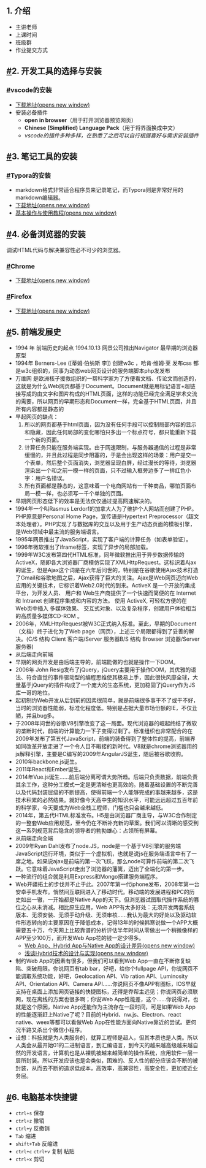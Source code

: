 ## 1. 介绍

- 主讲老师
- 上课时间
- 班级群
- 作业提交方式

## [#](https://kejian.zzhitong.com/md/html/01-开班（1课时）.html#_2-开发工具的选择与安装)2. 开发工具的选择与安装

### [#](https://kejian.zzhitong.com/md/html/01-开班（1课时）.html#vscode的安装)vscode的安装

- [下载地址(opens new window)](https://code.visualstudio.com/)
- 安装必备插件
  - **open in browser**（用于打开浏览器预览网页）
  - **Chinese (Simplified) Language Pack**（用于将界面换成中文）
  - *vscode的插件多种多样，在熟悉了之后可以自行根据喜好与需求安装插件*

## [#](https://kejian.zzhitong.com/md/html/01-开班（1课时）.html#_3-笔记工具的安装)3. 笔记工具的安装

### [#](https://kejian.zzhitong.com/md/html/01-开班（1课时）.html#typora的安装)Typora的安装

- markdown格式非常适合程序员来记录笔记，而Typora则是非常好用的markdown编辑器。
- [下载地址(opens new window)](https://www.typora.io/)
- [基本操作与使用教程(opens new window)](https://blog.csdn.net/supersuperboybai/article/details/105589309)

## [#](https://kejian.zzhitong.com/md/html/01-开班（1课时）.html#_4-必备浏览器的安装)4. 必备浏览器的安装

调试HTML代码与解决兼容性必不可少的浏览器。

### [#](https://kejian.zzhitong.com/md/html/01-开班（1课时）.html#chrome)Chrome

- [下载地址(opens new window)](https://www.google.cn/chrome/)

### [#](https://kejian.zzhitong.com/md/html/01-开班（1课时）.html#firefox)Firefox

- [下载地址(opens new window)](http://www.firefox.com.cn/)

## [#](https://kejian.zzhitong.com/md/html/01-开班（1课时）.html#_5-前端发展史)5. 前端发展史

- 1994 年 前端历史的起点 1994.10.13 网景公司推出Navigator 最早期的浏览器原型
- 1994年 Berners-Lee ([蒂姆·伯纳斯 李]) 创建w3c ，哈肯·维姆·莱 发布css 都是w3c组织的，同事为动态web网页设计的服务端脚本php发发布
- 万维网 是欧洲核子援救组织的一帮科学家为了方便看文档、传论文而创造的，这就是为什么Web网页都基于Document。Document就是用标记语言+超链接写成的由文字和图片构成的HTML页面，这样的功能已经完全满足学术交流的需要，所以网页的早期形态和Document一样，完全基于HTML页面，并且所有内容都是静态的
- 早起网页的缺点：
  1. 所以的网页都基于html页面，因为没有任何手段可以控制局部内容的显示和隐藏，因此任何局部的变化哪怕只多出一个标点符号，都只能重新下载一个新的页面。
  2. 计算任务只能在服务端实现。由于网速限制，与服务器通信的过程是非常缓慢的，并且此过程是同步阻塞的，于是会出现这样的场景：用户提交一个表单，然后整个页面消失，浏览器呈现白屏，经过漫长的等待，浏览器渲染出一个和之前一模一样的页面，只不过输入框旁边多了一排红色小字：用户名错误。
  3. 所有页面都是静态的，这意味着一个电商网站有一千种商品，哪怕页面布局一模一样，也必须写一千个单独的页面。
- 早期网页形态低下的效率是无法仅仅通过提高网速解决的。
- 1994年一个叫Rasmus Lerdorf的加拿大人为了维护个人网站而创建了PHP。PHP原意是Personal Home Page，宣传语是Hypertext Preprocessor（超文本处理者）。PHP实现了与数据库的交互以及用于生产动态页面的模板引擎，是Web领域中最主流的服务端语言。
- 1995年网景推出了JavaScript，实现了客户端的计算任务（如表单验证）。
- 1996年微软推出了iframe标签，实现了异步的局部加载。
- 1999年W3C发布第四代HTML标准，同年微软推出用于异步数据传输的ActiveX，随即各大浏览器厂商模仿实现了XMLHttpRequest。这标识着Ajax的诞生，但是Ajax这个词是在六年后问世的，特别是在谷歌使用Ajax技术打造了Gmail和谷歌地图之后，Ajax获得了巨大的关注。Ajax是Web网页迈向Web应用的关键技术，它标识着Web2.0时代的到来。ActiveX 是一个开放的集成平台，为开发人员、 用户和 Web生产商提供了一个快速而简便的在 Internet 和 Intranet 创建程序集成和内容的方法。 使用 ActiveX, 可轻松方便的在 Web页中插入 多媒体效果、 交互式对象、以及复杂程序，创建用户体验相当的高质量多媒体CD-ROM 。
- 2006年，XMLHttpRequest被W3C正式纳入标准。至此，早期的Document（文档）终于进化为了Web page（网页），上述三个局限都得到了妥善的解决。(C/S 结构 Client 客户端/Server 服务器B/S 结构 Browser 浏览器/Server 服务器)
- 从后端走向前端
- 早期的网页开发是由后端主导的，前端能做的也就是操作一下DOM。
- 2006年 John Resig发布了jQuery，jQuery主要用于操作DOM，其优雅的语法、符合直觉的事件驱动型的编程思维使其极易上手，因此很快风靡全球，大量基于jQuery的插件构成了一个庞大的生态系统，更加稳固了jQuery作为JS库一哥的地位。
- 起初制约Web开发从后到前的因素很简单，就是前端很多事干不了或干不好，当时的浏览器性能弱，标准化程度低。特别是占据大量市场份额的IE，不仅丑陋，并且bug多。
- 于2008年问世的谷歌V8引擎改变了这一局面。现代浏览器的崛起终结了微软的垄断时代，前端的计算能力一下子变得过剩了。标准组织也非常配合的在2009年发布了第五代JavaScript，前端的装备得到了整体性的提高，前端界如同改革开放走进了一个令人目不暇接的新时代。V8就是chrome浏览器用的js解释引擎，主要是C编写的2009年AngularJS诞生，随后被谷歌收购。
- 2010年backbone.js诞生。
- 2011年React和Ember诞生。
- 2014年Vue.js诞生……前后端分离可谓大势所趋。后端只负责数据，前端负责其余工作，这种分工模式一定是更清晰也更高效的。随着基础设置的不断完善以及代码封装层级的不断提高，使得前端一个人能够完成的事越来越多，这是技术积累的必然结果。就好像今天高中生的知识水平，可能远远超过五百年前的科学家，今天要成为Web全栈工程师，门槛也只会越来越低。
- 2014年，第五代HTML标准发布。H5是由浏览器厂商主导，与W3C合作制定的一整套Web应用规范，至今仍在不断补充新的草案。我们可以清晰的感受到这一系列规范背后隐含的领导者的勃勃雄心：占领所有屏幕。
- 从前端走向全端
- 2009年Ryan Dahl发布了node.JS，node是一个基于V8引擎的服务端JavaScript运行环境，类似于一个虚拟机，也就是说js在服务端语言中有了一席之地。如果说ajax是前端的第一次飞跃，那么node可算作前端的第二次飞跃。它意味着JavaScript走出了浏览器的藩篱，迈出了全端化的第一步。
- 一种流行的组合就是利用Express和Mongo搭建服务端程序。
- Web开疆拓土的步伐并不止于此。2007年第一代iphone发布，2008年第一台安卓手机发布。悄然间互联网进入了移动时代。移动端的发展进程和PC的历史如出一辙，一开始都是Native App的天下。但浏览器试图取代操作系统的篡位之心从未消减。相比原生应用，Web APP有太多好处：无须开发两套系统版本、无须安装、无须手动升级、无须审核……我认为最大的好处以及驱动软件形态转向的主要原因在于降低成本，记得13年的时候韩寒说做一个APP大概需要五十万，今天网上比较靠谱的分析评估半年时间从零做出一个稍微像样的APP至少100万，而开发Web App花的钱一定少得多。
  - [Web App、Hybrid App与Native App的设计差异(opens new window)](https://link.juejin.im/?target=http%3A%2F%2Fwww.woshipm.com%2Fpd%2F123646.html)
  - [浅谈Hybrid技术的设计与实现(opens new window)](https://link.juejin.im/?target=http%3A%2F%2Fwww.cnblogs.com%2Fyexiaochai%2Fp%2F4921635.html%233798856)
- 制约Web App的因素有很多，但我们可以看到Web App一直在不断修复缺陷、突破局限。你说网页有tab bar，好吧，给你个fullpage API，你说网页不能调取系统功能，好吧，Geolocation API、Vib ration API、Luminosity API、Orientation API、Camera API……你说网页不像APP有图标，IOS早就支持在桌面上添加网页链接的快捷图标，还得是乔帮主远见；你说网页必须联网，现在离线的方案也很多啊；你说Web App性能差，这个……你说得对，也就是这个原因，Native App还能作为主流存在一段时间，可是如果Web App的性能逐渐赶上Native了呢？目前的Hybrid、nw.js、Electron、react native、weex等都可以看做Web App在性能方面向Native靠近的尝试。更何况半路又杀出个微信小程序。
- 设想：科技就是为人类服务的，就算工程师是超人，但其本质也是人类。所以人类会从最开始01的二进制语言，到汇编语言，到今天的越来越高级越来越自然的开发语言，计算机也是从裸机被越来越简单的操作系统，应用软件一层一层所封装。所以开发应该也是会类似，困难的、反人性的部分应该会不断的被封装，从而去不断的追求低成本，高效率，高兼容性，高安全性，更加接近业务层。

## [#](https://kejian.zzhitong.com/md/html/01-开班（1课时）.html#_6-电脑基本快捷键)6. 电脑基本快捷键

- `ctrl+s` 保存
- `ctrl+z` 撤销
- `ctrl+y` 反撤销
- `Tab` 缩进
- `shift+Tab` 反缩进
- `ctrl+c` `ctrl+v` 复制 粘贴
- `ctrl+x` 剪切